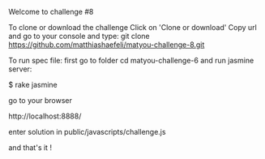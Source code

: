 Welcome to challenge #8

To clone or download the challenge Click on 'Clone or download' Copy url and go to your console and type: git clone https://github.com/matthiashaefeli/matyou-challenge-8.git

To run spec file: first go to folder cd matyou-challenge-6 and run jasmine server:

$ rake jasmine

go to your browser

http://localhost:8888/

enter solution in public/javascripts/challenge.js

and that's it !